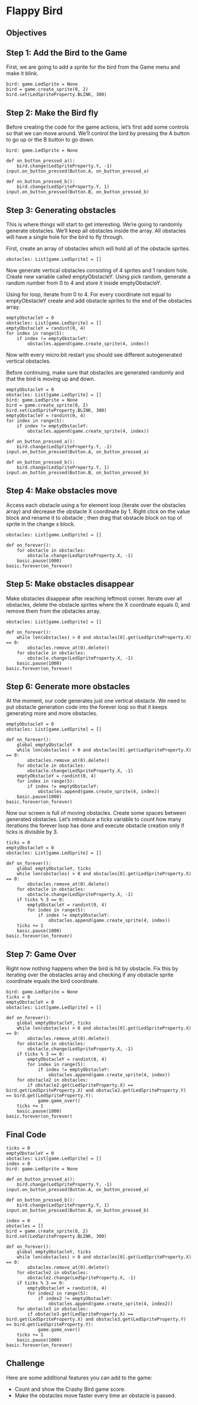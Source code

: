 # Flappy Bird
## Objectives

## Step 1: Add the Bird to the Game
First, we are going to add a sprite for the bird from the Game menu and make it blink.
```
bird: game.LedSprite = None
bird = game.create_sprite(0, 2)
bird.set(LedSpriteProperty.BLINK, 300)
```
## Step 2: Make the Bird fly
Before creating the code for the game actions, let’s first add some controls so that we can move around. We’ll control the bird by pressing the A button to go up or the B button to go down.
```
bird: game.LedSprite = None

def on_button_pressed_a():
    bird.change(LedSpriteProperty.Y, -1)
input.on_button_pressed(Button.A, on_button_pressed_a)

def on_button_pressed_b():
    bird.change(LedSpriteProperty.Y, 1)
input.on_button_pressed(Button.B, on_button_pressed_b)
```
## Step 3: Generating obstacles
This is where things will start to get interesting. We’re going to randomly generate obstacles. We’ll keep all obstacles inside the array. All obstacles will have a single hole for the bird to fly through.

First, create an array of obstacles which will hold all of the obstacle sprites.
```
obstacles: List[game.LedSprite] = []
```
Now generate vertical obstacles consisting of 4 sprites and 1 random hole. Create new variable called emptyObstacleY. Using pick random, generate a random number from 0 to 4 and store it inside emptyObstacleY.

Using for loop, iterate from 0 to 4. For every coordinate not equal to emptyObstacleY create and add obstacle sprites to the end of the obstacles array.

```
emptyObstacleY = 0
obstacles: List[game.LedSprite] = []
emptyObstacleY = randint(0, 4)
for index in range(5):
    if index != emptyObstacleY:
        obstacles.append(game.create_sprite(4, index))
```
Now with every micro:bit restart you should see different autogenerated vertical obstacles.

Before continuing, make sure that obstacles are generated randomly and that the bird is moving up and down.

```
emptyObstacleY = 0
obstacles: List[game.LedSprite] = []
bird: game.LedSprite = None
bird = game.create_sprite(0, 2)
bird.set(LedSpriteProperty.BLINK, 300)
emptyObstacleY = randint(0, 4)
for index in range(5):
    if index != emptyObstacleY:
        obstacles.append(game.create_sprite(4, index))

def on_button_pressed_a():
    bird.change(LedSpriteProperty.Y, -1)
input.on_button_pressed(Button.A, on_button_pressed_a)

def on_button_pressed_b():
    bird.change(LedSpriteProperty.Y, 1)
input.on_button_pressed(Button.B, on_button_pressed_b)
```

## Step 4: Make obstacles move
Access each obstacle using a for element loop (iterate over the obstacles array) and decrease the obstacle X coordinate by 1. Right click on the value block and rename it to obstacle ; then drag that obstacle block on top of sprite in the change x block.
```
obstacles: List[game.LedSprite] = []

def on_forever():
    for obstacle in obstacles:
        obstacle.change(LedSpriteProperty.X, -1)
    basic.pause(1000)
basic.forever(on_forever)
```
## Step 5: Make obstacles disappear
Make obstacles disappear after reaching leftmost corner. Iterate over all obstacles, delete the obstacle sprites where the X coordinate equals 0, and remove them from the obstacles array.
```
obstacles: List[game.LedSprite] = []

def on_forever():
    while len(obstacles) > 0 and obstacles[0].get(LedSpriteProperty.X) == 0:
        obstacles.remove_at(0).delete()
    for obstacle in obstacles:
        obstacle.change(LedSpriteProperty.X, -1)
    basic.pause(1000)
basic.forever(on_forever)
```
## Step 6: Generate more obstacles
At the moment, our code generates just one vertical obstacle. We need to put obstacle generation code into the forever loop so that it keeps generating more and more obstacles.

```
emptyObstacleY = 0
obstacles: List[game.LedSprite] = []

def on_forever():
    global emptyObstacleY
    while len(obstacles) > 0 and obstacles[0].get(LedSpriteProperty.X) == 0:
        obstacles.remove_at(0).delete()
    for obstacle in obstacles:
        obstacle.change(LedSpriteProperty.X, -1)
    emptyObstacleY = randint(0, 4)
    for index in range(5):
        if index != emptyObstacleY:
            obstacles.append(game.create_sprite(4, index))
    basic.pause(1000)
basic.forever(on_forever)
```
Now our screen is full of moving obstacles. Create some spaces between generated obstacles. Let’s introduce a ticks variable to count how many iterations the forever loop has done and execute obstacle creation only if ticks is divisible by 3.
```
ticks = 0
emptyObstacleY = 0
obstacles: List[game.LedSprite] = []

def on_forever():
    global emptyObstacleY, ticks
    while len(obstacles) > 0 and obstacles[0].get(LedSpriteProperty.X) == 0:
        obstacles.remove_at(0).delete()
    for obstacle in obstacles:
        obstacle.change(LedSpriteProperty.X, -1)
    if ticks % 3 == 0:
        emptyObstacleY = randint(0, 4)
        for index in range(5):
            if index != emptyObstacleY:
                obstacles.append(game.create_sprite(4, index))
    ticks += 1
    basic.pause(1000)
basic.forever(on_forever)
```
## Step 7: Game Over
Right now nothing happens when the bird is hit by obstacle. Fix this by iterating over the obstacles array and checking if any obstacle sprite coordinate equals the bird coordinate.
```
bird: game.LedSprite = None
ticks = 0
emptyObstacleY = 0
obstacles: List[game.LedSprite] = []

def on_forever():
    global emptyObstacleY, ticks
    while len(obstacles) > 0 and obstacles[0].get(LedSpriteProperty.X) == 0:
        obstacles.remove_at(0).delete()
    for obstacle in obstacles:
        obstacle.change(LedSpriteProperty.X, -1)
    if ticks % 3 == 0:
        emptyObstacleY = randint(0, 4)
        for index in range(5):
            if index != emptyObstacleY:
                obstacles.append(game.create_sprite(4, index))
    for obstacle2 in obstacles:
        if obstacle2.get(LedSpriteProperty.X) == bird.get(LedSpriteProperty.X) and obstacle2.get(LedSpriteProperty.Y) == bird.get(LedSpriteProperty.Y):
            game.game_over()
    ticks += 1
    basic.pause(1000)
basic.forever(on_forever)
```
## Final Code
```
ticks = 0
emptyObstacleY = 0
obstacles: List[game.LedSprite] = []
index = 0
bird: game.LedSprite = None

def on_button_pressed_a():
    bird.change(LedSpriteProperty.Y, -1)
input.on_button_pressed(Button.A, on_button_pressed_a)

def on_button_pressed_b():
    bird.change(LedSpriteProperty.Y, 1)
input.on_button_pressed(Button.B, on_button_pressed_b)

index = 0
obstacles = []
bird = game.create_sprite(0, 2)
bird.set(LedSpriteProperty.BLINK, 300)

def on_forever():
    global emptyObstacleY, ticks
    while len(obstacles) > 0 and obstacles[0].get(LedSpriteProperty.X) == 0:
        obstacles.remove_at(0).delete()
    for obstacle2 in obstacles:
        obstacle2.change(LedSpriteProperty.X, -1)
    if ticks % 3 == 0:
        emptyObstacleY = randint(0, 4)
        for index2 in range(5):
            if index2 != emptyObstacleY:
                obstacles.append(game.create_sprite(4, index2))
    for obstacle3 in obstacles:
        if obstacle3.get(LedSpriteProperty.X) == bird.get(LedSpriteProperty.X) and obstacle3.get(LedSpriteProperty.Y) == bird.get(LedSpriteProperty.Y):
            game.game_over()
    ticks += 1
    basic.pause(1000)
basic.forever(on_forever)
```
## Challenge
Here are some additional features you can add to the game:

* Count and show the Crashy Bird game score.
* Make the obstacles move faster every time an obstacle is passed.
